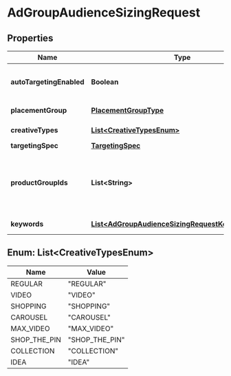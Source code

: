 

# AdGroupAudienceSizingRequest

## Properties

Name | Type | Description | Notes
------------ | ------------- | ------------- | -------------
**autoTargetingEnabled** | **Boolean** | Enable auto-targeting for ad group. Also known as &lt;a href&#x3D;\&quot;https://help.pinterest.com/en/business/article/expanded-targeting\&quot; target&#x3D;\&quot;_blank\&quot;&gt;\&quot;expanded targeting\&quot;&lt;/a&gt;. |  [optional]
**placementGroup** | [**PlacementGroupType**](PlacementGroupType.md) | &lt;a href&#x3D;\&quot;/docs/redoc/#section/Placement-group\&quot;&gt;Placement group&lt;/a&gt;. |  [optional]
**creativeTypes** | [**List&lt;CreativeTypesEnum&gt;**](#List&lt;CreativeTypesEnum&gt;) | Pin creative types filter. &lt;/p&gt;&lt;strong&gt;Note:&lt;/strong&gt; SHOP_THE_PIN has been deprecated. Please use COLLECTION instead. |  [optional]
**targetingSpec** | [**TargetingSpec**](TargetingSpec.md) |  |  [optional]
**productGroupIds** | **List&lt;String&gt;** | Targeted product group IDs. &lt;/p&gt;&lt;strong&gt;Note:&lt;/strong&gt; This can only be combined with shopping/catalog sales campaigns. For more information, &lt;a href&#x3D;\&quot;https://help.pinterest.com/en/business/article/shopping-ads#section-14571\&quot; target&#x3D;\&quot;_blank\&quot;&gt;click here&lt;/a&gt;. SHOPPING_RETARGETING must be included in targeting_spec object or this field will be ignored. |  [optional]
**keywords** | [**List&lt;AdGroupAudienceSizingRequestKeywordsInner&gt;**](AdGroupAudienceSizingRequestKeywordsInner.md) | Array of keyword objects. If the keywords field is missing, all keywords will be targeted. |  [optional]


## Enum: List&lt;CreativeTypesEnum&gt;

Name | Value
---- | -----
REGULAR | &quot;REGULAR&quot;
VIDEO | &quot;VIDEO&quot;
SHOPPING | &quot;SHOPPING&quot;
CAROUSEL | &quot;CAROUSEL&quot;
MAX_VIDEO | &quot;MAX_VIDEO&quot;
SHOP_THE_PIN | &quot;SHOP_THE_PIN&quot;
COLLECTION | &quot;COLLECTION&quot;
IDEA | &quot;IDEA&quot;




